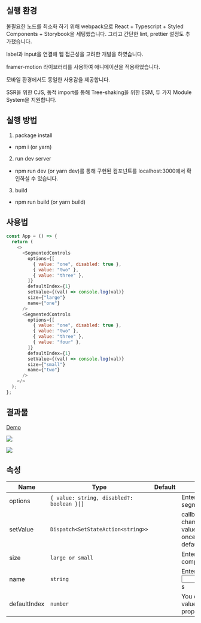 ## 실행 환경

불필요한 노드를 최소화 하기 위해 webpack으로 React + Typescript + Styled Components + Storybook을 세팅했습니다. 그리고 간단한 lint, prettier 설정도 추가했습니다.

label과 input을 연결해 웹 접근성을 고려한 개발을 하였습니다.

framer-motion 라이브러리를 사용하여 애니메이션을 적용하였습니다.

모바일 환경에서도 동일한 사용감을 제공합니다.

SSR을 위한 CJS, 동적 import를 통해 Tree-shaking을 위한 ESM, 두 가지 Module System을 지원합니다. 

## 실행 방법

1. package install

- npm i (or yarn)

2. run dev server

- npm run dev (or yarn dev)를 통해 구현된 컴포넌트를 localhost:3000에서 확인하실 수 있습니다.

3. build

- npm run build (or yarn build)

## 사용법

```js
const App = () => {
  return (
    <>
      <SegmentedControls
        options={[
          { value: "one", disabled: true },
          { value: "two" },
          { value: "three" },
        ]}
        defaultIndex={1}
        setValue={(val) => console.log(val)}
        size={"large"}
        name={"one"}
      />
      <SegmentedControls
        options={[
          { value: "one", disabled: true },
          { value: "two" },
          { value: "three" },
          { value: "four" },
        ]}
        defaultIndex={1}
        setValue={(val) => console.log(val)}
        size={"small"}
        name={"two"}
      />
    </>
  );
};
```

## 결과물

[Demo](https://63a6e1c767126194e2a4a9aa-cbgjyhyetq.chromatic.com/?path=/story/segmentedcontrols--three-segments)

![](https://velog.velcdn.com/images/dusdjeks/post/69213a67-6062-4c34-bacf-756526c61826/image.gif)

![](https://velog.velcdn.com/images/dusdjeks/post/7e340608-a6ea-4693-9e85-d08f76883e54/image.gif)

## 속성

| Name         | Type                                      | Default | Description                                                                                               |
| ------------ | ----------------------------------------- | ------- | --------------------------------------------------------------------------------------------------------- |
| options      | `{ value: string, disabled?: boolean }[]` |         | Enter the label of segments                                                                               |
| setValue     | `Dispatch<SetStateAction<string>>`        |         | callback on input change, passed the value string. Called once initially with the default value on mount. |
| size         | `large or small`                          |         | Enter the size of component you want                                                                      |
| name         | `string`                                  |         | Enter name of the radio <input>s                                                                          |
| defaultIndex | `number`                                  |         | You could set default value through this property                                                         |
